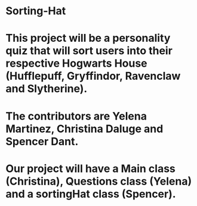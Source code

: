 # Sorting-Hat
# This project will be a personality quiz that will sort users into their respective Hogwarts House (Hufflepuff, Gryffindor, Ravenclaw and Slytherine). 
# The contributors are Yelena Martinez, Christina Daluge and Spencer Dant.
# Our project will have a Main class (Christina), Questions class (Yelena) and a sortingHat class (Spencer).
